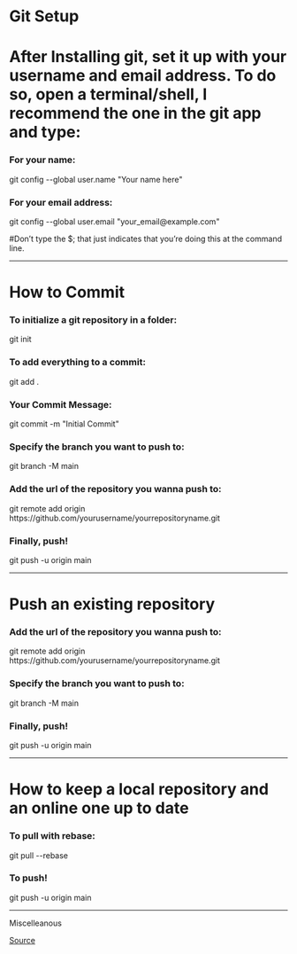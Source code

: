 # Git Setup
<h1>After Installing git, set it up with your username and email address. To do so, open a terminal/shell, I recommend the one in the git app and type:</h1>
<h3>For your name:</h3>
<p>git config --global user.name "Your name here"</p>
<h3>For your email address:</h3>
<p>git config --global user.email "your_email@example.com"</p>
#Don’t type the $; that just indicates that you’re doing this at the command line.
<hr>

# How to Commit
<h3>To initialize a git repository in a folder:</h3>
git init
<h3>To add everything to a commit:</h3>
git add .
<h3>Your Commit Message:</h3>
git commit -m "Initial Commit"
<h3>Specify the branch you want to push to:</h3>
git branch -M main
<h3>Add the url of the repository you wanna push to:</h3>
git remote add origin https://github.com/yourusername/yourrepositoryname.git
<h3>Finally, push!</h3>
git push -u origin main
<hr>

# Push an existing repository
<h3>Add the url of the repository you wanna push to:</h3>
git remote add origin https://github.com/yourusername/yourrepositoryname.git
<h3>Specify the branch you want to push to:</h3>
git branch -M main
<h3>Finally, push!</h3>
git push -u origin main
<hr>

# How to keep a local repository and an online one up to date
<h3>To pull with rebase:</h3>
git pull --rebase
<h3>To push!</h3>
git push -u origin main
<hr>
<p>Miscelleanous<p>
<a href="https://kbroman.org/github_tutorial/pages/first_time.html">Source</a>

